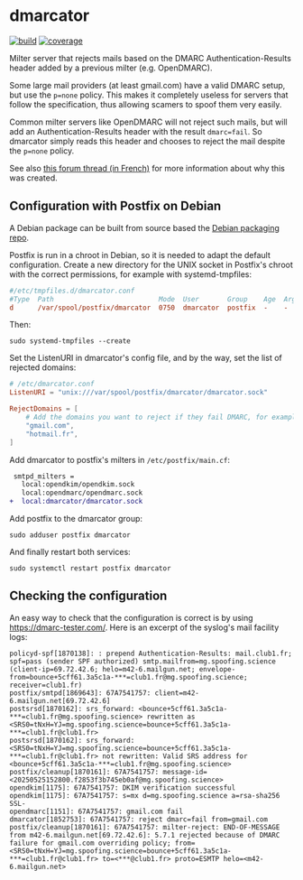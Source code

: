 dmarcator
==========

[![build][build-svg]][build-url] [![coverage][cover-svg]][cover-url]

Milter server that rejects mails based on the DMARC Authentication-Results
header added by a previous milter (e.g. OpenDMARC).

Some large mail providers (at least gmail.com) have a valid DMARC setup, but
use the `p=none` policy. This makes it completely useless for servers that
follow the specification, thus allowing scamers to spoof them very easily.

Common milter servers like OpenDMARC will not reject such mails, but will add
an Authentication-Results header with the result `dmarc=fail`. So dmarcator
simply reads this header and chooses to reject the mail despite the `p=none`
policy.

See also [this forum thread (in French)](https://forum.club1.fr/d/245) for
more information about why this was created.

Configuration with Postfix on Debian
------------------------------------

A Debian package can be built from source based the [Debian packaging repo].

Postfix is run in a chroot in Debian, so it is needed to adapt the default
configuration. Create a new directory for the UNIX socket in Postfix's chroot
with the correct permissions, for example with systemd-tmpfiles:

```ini
#/etc/tmpfiles.d/dmarcator.conf
#Type  Path                          Mode  User       Group    Age  Argument
d      /var/spool/postfix/dmarcator  0750  dmarcator  postfix  -    -
```

Then:

    sudo systemd-tmpfiles --create

Set the ListenURI in dmarcator's config file, and by the way, set the list of rejected domains:

```toml
# /etc/dmarcator.conf
ListenURI = "unix:///var/spool/postfix/dmarcator/dmarcator.sock"

RejectDomains = [
	# Add the domains you want to reject if they fail DMARC, for example:
	"gmail.com",
	"hotmail.fr",
]
```

Add dmarcator to postfix's milters in `/etc/postfix/main.cf`:

```diff
 smtpd_milters =
   local:opendkim/opendkim.sock
   local:opendmarc/opendmarc.sock
+  local:dmarcator/dmarcator.sock
```

Add postfix to the dmarcator group:

    sudo adduser postfix dmarcator

And finally restart both services:

    sudo systemctl restart postfix dmarcator

[Debian packaging repo]: https://salsa.debian.org/go-team/packages/dmarcator

Checking the configuration
--------------------------

An easy way to check that the configuration is correct is by using
<https://dmarc-tester.com/>. Here is an excerpt of the syslog's mail facility
logs:

```
policyd-spf[1870138]: : prepend Authentication-Results: mail.club1.fr; spf=pass (sender SPF authorized) smtp.mailfrom=mg.spoofing.science (client-ip=69.72.42.6; helo=m42-6.mailgun.net; envelope-from=bounce+5cff61.3a5c1a-***=club1.fr@mg.spoofing.science; receiver=club1.fr)
postfix/smtpd[1869643]: 67A7541757: client=m42-6.mailgun.net[69.72.42.6]
postsrsd[1870162]: srs_forward: <bounce+5cff61.3a5c1a-***=club1.fr@mg.spoofing.science> rewritten as <SRS0=tNxH=YJ=mg.spoofing.science=bounce+5cff61.3a5c1a-***=club1.fr@club1.fr>
postsrsd[1870162]: srs_forward: <SRS0=tNxH=YJ=mg.spoofing.science=bounce+5cff61.3a5c1a-***=club1.fr@club1.fr> not rewritten: Valid SRS address for <bounce+5cff61.3a5c1a-***=club1.fr@mg.spoofing.science>
postfix/cleanup[1870161]: 67A7541757: message-id=<20250525152800.f2853f3b745eb0af@mg.spoofing.science>
opendkim[1175]: 67A7541757: DKIM verification successful
opendkim[1175]: 67A7541757: s=mx d=mg.spoofing.science a=rsa-sha256 SSL-
opendmarc[1151]: 67A7541757: gmail.com fail
dmarcator[1852753]: 67A7541757: reject dmarc=fail from=gmail.com
postfix/cleanup[1870161]: 67A7541757: milter-reject: END-OF-MESSAGE from m42-6.mailgun.net[69.72.42.6]: 5.7.1 rejected because of DMARC failure for gmail.com overriding policy; from=<SRS0=tNxH=YJ=mg.spoofing.science=bounce+5cff61.3a5c1a-***=club1.fr@club1.fr> to=<***@club1.fr> proto=ESMTP helo=<m42-6.mailgun.net>
```

[build-svg]: https://github.com/club-1/dmarcator/actions/workflows/build.yml/badge.svg
[build-url]: https://github.com/club-1/dmarcator/actions/workflows/build.yml
[cover-svg]: https://github.com/club-1/dmarcator/wiki/coverage.svg
[cover-url]: https://raw.githack.com/wiki/club-1/dmarcator/coverage.html
